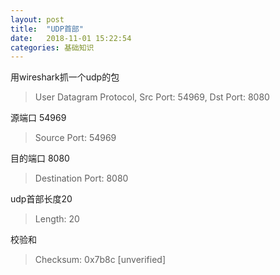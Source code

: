 ```yaml
---
layout: post
title:  "UDP首部"
date:   2018-11-01 15:22:54
categories: 基础知识
---
```


用wireshark抓一个udp的包

 

> User Datagram Protocol, Src Port: 54969, Dst Port: 8080

源端口 54969

>    Source Port: 54969

目的端口 8080

>    Destination Port: 8080

udp首部长度20

>    Length: 20

校验和

>    Checksum: 0x7b8c [unverified]
